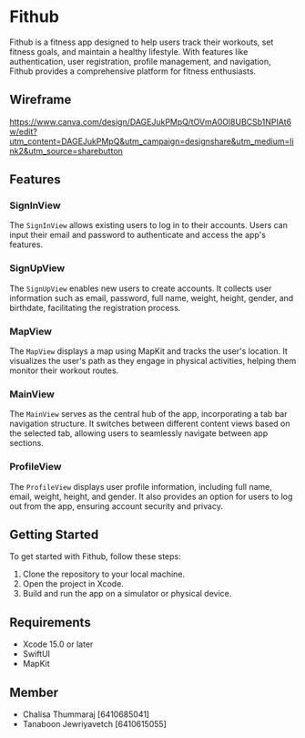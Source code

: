 # Fithub

Fithub is a fitness app designed to help users track their workouts, set fitness goals, and maintain a healthy lifestyle. With features like authentication, user registration, profile management, and navigation, Fithub provides a comprehensive platform for fitness enthusiasts.

## Wireframe
https://www.canva.com/design/DAGEJukPMpQ/tOVmA0Ol8UBCSb1NPIAt6w/edit?utm_content=DAGEJukPMpQ&utm_campaign=designshare&utm_medium=link2&utm_source=sharebutton

## Features

### SignInView

The `SignInView` allows existing users to log in to their accounts. Users can input their email and password to authenticate and access the app's features.

### SignUpView

The `SignUpView` enables new users to create accounts. It collects user information such as email, password, full name, weight, height, gender, and birthdate, facilitating the registration process.

### MapView

The `MapView` displays a map using MapKit and tracks the user's location. It visualizes the user's path as they engage in physical activities, helping them monitor their workout routes.

### MainView

The `MainView` serves as the central hub of the app, incorporating a tab bar navigation structure. It switches between different content views based on the selected tab, allowing users to seamlessly navigate between app sections.

### ProfileView

The `ProfileView` displays user profile information, including full name, email, weight, height, and gender. It also provides an option for users to log out from the app, ensuring account security and privacy.

## Getting Started

To get started with Fithub, follow these steps:

1. Clone the repository to your local machine.
2. Open the project in Xcode.
3. Build and run the app on a simulator or physical device.

## Requirements

- Xcode 15.0 or later
- SwiftUI
- MapKit

## Member

- Chalisa Thummaraj [6410685041]
- Tanaboon Jewriyavetch [6410615055]

